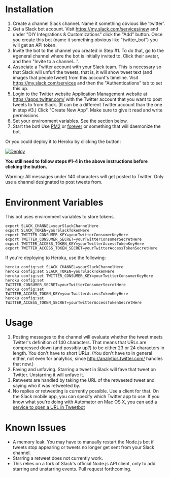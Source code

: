 Installation
====

1. Create a channel Slack channel. Name it something obvious like 'twitter'.
2. Get a Slack bot account. Visit https://my.slack.com/services/new and under "DIY Integrations & Customizations" click the "Add" button. Once you create this bot (name it something obvious like "twitter_bot") you will get an API token.
2. Invite the bot to the channel you created in Step #1. To do that, go to the #general channel where the bot is initially invited to. Click their avatar, and then "Invite to a channel...".
3. Associate a Twitter account with your Slack team. This is necessary so that Slack will unfurl the tweets, that is, it will show tweet text (and images that people tweet) from this account's timeline. Visit https://my.slack.com/services and then the "Authentications" tab to set this up.
4. Login to the Twitter website Application Management website at https://apps.twitter.com/ with the Twitter account that you want to post tweets to from Slack. (It can be a different Twitter account than the one in step #3.) Click "Create New App". Make sure to give it read and write permissions.
5. Set your environment variables. See the section below.
6. Start the bot! Use [PM2](https://github.com/Unitech/pm2) or [forever](https://github.com/foreverjs/forever) or something that will daemonize the bot.

Or you could deploy it to Heroku by clicking the button:

[![Deploy](https://www.herokucdn.com/deploy/button.png)](https://heroku.com/deploy?template=https://github.com/sillygwailo/Slack-Twitter)

**You still need to follow steps #1-4 in the above instructions before clicking the button.**

Warning: All messages under 140 characters will get posted to Twitter. Only use a channel designated to post tweets from.

Environment Variables
====

This bot uses environment variables to store tokens.

    export SLACK_CHANNEL=yourSlackChannelHere
    export SLACK_TOKEN=yourSlackTokenHere
    export TWITTER_CONSUMER_KEY=yourTwitterConsumerKeyHere
    export TWITTER_CONSUMER_SECRET=yourTwitterConsumerSecretHere
    export TWITTER_ACCESS_TOKEN_KEY=yourTwitterAccessTokenKeyHere
    export TWITTER_ACCESS_TOKEN_SECRET=yourTwitterAccessTokenSecretHere

If you're deploying to Heroku, use the following:

    heroku config:set SLACK_CHANNEL=yourSlackChannelHere
    heroku config:set SLACK_TOKEN=yourSlackTokenHere
    heroku config:set TWITTER_CONSUMER_KEY=yourTwitterConsumerKeyHere
    heroku config:set TWITTER_CONSUMER_SECRET=yourTwitterConsumerSecretHere 
    heroku config:set TWITTER_ACCESS_TOKEN_KEY=yourTwitterAccessTokenKeyHere
    heroku config:set TWITTER_ACCESS_TOKEN_SECRET=yourTwitterAccessTokenSecretHere

Usage
====

1. Posting messages to the channel will evaluate whether the tweet meets Twitter's definition of 140 characters. That means that URLs are compressed down (and possibly up?) to be either 23 or 24 characters in length. You don't have to short URLs. (You don't have to in general either, not even for analytics, since http://analytics.twitter.com/ handles that now.)
2. Faving and unfaving. Starring a tweet in Slack will fave that tweet on Twitter. Unstarring it will unfave it.
3. Retweets are handled by taking the URL of the retweeted tweet and saying who it was retweeted by.
4. No replies or retweeting is currently possible. Use a client for that. On the Slack mobile app, you can specify which Twitter app to use. If you know what you're doing with Automator on Mac OS X, you can add [a service to open a URL in Tweetbot](https://github.com/sillygwailo/Open-URL-in-Tweetbot.workflow)

Known Issues
====

* A memory leak. You may have to manually restart the Node.js bot if tweets stop appearing or tweets no longer get sent from your Slack channel.
* Starring a retweet does not currently work.
* This relies on a fork of Slack's official Node.js API client, only to add starring and unstarring events. Pull request forthcoming.